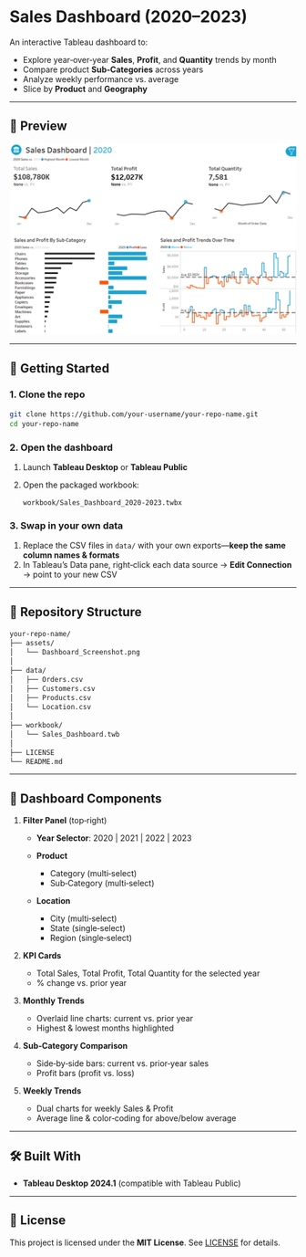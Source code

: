# Sales Dashboard (2020–2023)

An interactive Tableau dashboard to:

- Explore year‑over‑year **Sales**, **Profit**, and **Quantity** trends by month  
- Compare product **Sub‑Categories** across years  
- Analyze weekly performance vs. average  
- Slice by **Product** and **Geography**

---

## 📸 Preview

![Dashboard snapshot](assets/Dashboard_Screenshot.png)

---

## 🚀 Getting Started

### 1. Clone the repo
```bash
git clone https://github.com/your-username/your-repo-name.git
cd your-repo-name
````

### 2. Open the dashboard

1. Launch **Tableau Desktop** or **Tableau Public**
2. Open the packaged workbook:

   ```
   workbook/Sales_Dashboard_2020-2023.twbx
   ```

### 3. Swap in your own data 

1. Replace the CSV files in `data/` with your own exports—**keep the same column names & formats**
2. In Tableau’s Data pane, right‑click each data source → **Edit Connection** → point to your new CSV

---

## 📂 Repository Structure

```
your-repo-name/
├── assets/
│   └── Dashboard_Screenshot.png   
│
├── data/
│   ├── Orders.csv                 
│   ├── Customers.csv                
│   ├── Products.csv                 
│   └── Location.csv                 
│
├── workbook/
│   └── Sales_Dashboard.twb          
│
├── LICENSE                        
└── README.md
```

---

## 📝 Dashboard Components

1. **Filter Panel** (top‑right)

   * **Year Selector**: 2020 | 2021 | 2022 | 2023
   * **Product**

     * Category (multi‑select)
     * Sub‑Category (multi‑select)
   * **Location**

     * City (multi‑select)
     * State (single‑select)
     * Region (single‑select)

2. **KPI Cards**

   * Total Sales, Total Profit, Total Quantity for the selected year
   * % change vs. prior year

3. **Monthly Trends**

   * Overlaid line charts: current vs. prior year
   * Highest & lowest months highlighted

4. **Sub‑Category Comparison**

   * Side‑by‑side bars: current vs. prior‑year sales
   * Profit bars (profit vs. loss)

5. **Weekly Trends**

   * Dual charts for weekly Sales & Profit
   * Average line & color‑coding for above/below average

---

## 🛠️ Built With

* **Tableau Desktop 2024.1** (compatible with Tableau Public)

---

## 📄 License

This project is licensed under the **MIT License**.
See [LICENSE](LICENSE) for details.
